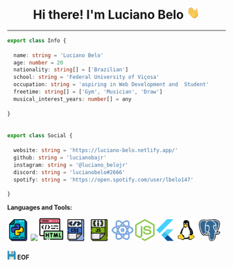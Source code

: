<h1 align="center"> Hi there! I'm Luciano Belo <img height="30" src="./.github/wave.gif"></h1>

---

```ts
export class Info {

  name: string = 'Luciano Belo'
  age: number = 20
  nationality: string[] = ['Brazilian']
  school: string = 'Federal University of Viçosa'
  occupation: string = 'aspiring in Web Development and  Student'
  freetime: string[] = ['Gym', 'Musician', 'Draw']
  musical_interest_years: number[] = any

}


export class Social {

  website: string = 'https://luciano-belo.netlify.app/'
  github: string = 'lucianobajr'
  instagram: string = '@luciano_belojr'
  discord: string = 'lucianobelo#2666'
  spotify: string = 'https://open.spotify.com/user/lbelo147'

}
```

**Languages and Tools:** 

<code><img height="50" src="./.github/python.svg"></code>
<code><img height="50" src="https://image.flaticon.com/icons/svg/1628/1628182.svg"></code>
<code><img height="55" src="./.github/html.svg"></code>
<code><img height="50" src="./.github/css.svg"></code>
<code><img height="50" src="./.github/javascript.svg"></code>
<code><img height="50" src="./.github/react.svg"></code>
<code><img height="50" src="./.github/nodejs.svg"></code>
<code><img height="50" src="./.github/flutter.svg"></code>
<code><img height="50" src="./.github/linux-1.svg"></code>
<code><img height="50" src="./.github/postgresql.svg"></code>

#### <img height="20" src="./.github/save.svg"> EOF
